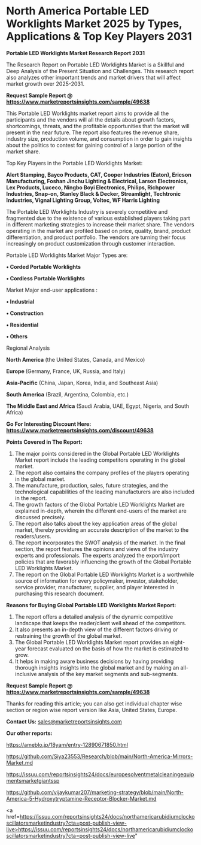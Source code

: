 # North America Portable LED Worklights Market 2025 by Types, Applications & Top Key Players 2031

<strong>Portable LED Worklights Market Research Report 2031</strong>

The Research Report on Portable LED Worklights Market is a Skillful and Deep Analysis of the Present Situation and Challenges. This research report also analyzes other important trends and market drivers that will affect market growth over 2025-2031.

<strong>Request Sample Report @ <a href=https://www.marketreportsinsights.com/sample/49638>https://www.marketreportsinsights.com/sample/49638</a></strong>

This Portable LED Worklights market report aims to provide all the participants and the vendors will all the details about growth factors, shortcomings, threats, and the profitable opportunities that the market will present in the near future. The report also features the revenue share, industry size, production volume, and consumption in order to gain insights about the politics to contest for gaining control of a large portion of the market share.

Top Key Players in the Portable LED Worklights Market:

<strong>Alert Stamping, Bayco Products, CAT, Cooper Industries (Eaton), Ericson Manufacturing, Foshan Jinchu Lighting & Electrical, Larson Electronics, Lex Products, Luceco, Ningbo Boyi Electronics, Philips, Richpower Industries, Snap-on, Stanley Black & Decker, Streamlight, Techtronic Industries, Vignal Lighting Group, Voltec, WF Harris Lighting</strong>

The Portable LED Worklights Industry is severely competitive and fragmented due to the existence of various established players taking part in different marketing strategies to increase their market share. The vendors operating in the market are profiled based on price, quality, brand, product differentiation, and product portfolio. The vendors are turning their focus increasingly on product customization through customer interaction.

Portable LED Worklights Market Major Types are:

<strong>•  Corded Portable Worklights

•  Cordless Portable Worklights</strong>

Market Major end-user applications :

<strong>•  Industrial

•  Construction

•  Residential

•  Others</strong>

Regional Analysis

</u><strong><b>North America</b></strong> (the United States, Canada, and Mexico)

<strong><b>Europe </b></strong>(Germany, France, UK, Russia, and Italy)

<strong><b>Asia-Pacific</b></strong> (China, Japan, Korea, India, and Southeast Asia)

<strong><b>South America</b></strong> (Brazil, Argentina, Colombia, etc.)

<strong><b>The Middle East and Africa</b></strong> (Saudi Arabia, UAE, Egypt, Nigeria, and South Africa)

<strong>Go For Interesting Discount Here: <a href=https://www.marketreportsinsights.com/discount/49638>https://www.marketreportsinsights.com/discount/49638</a></strong>

<strong>Points Covered in The Report:</strong>
<ol>
  <li>The major points considered in the Global Portable LED Worklights Market report include the leading competitors operating in the global market.</li>
  <li>The report also contains the company profiles of the players operating in the global market.</li>
  <li>The manufacture, production, sales, future strategies, and the technological capabilities of the leading manufacturers are also included in the report.</li>
  <li>The growth factors of the Global Portable LED Worklights Market are explained in-depth, wherein the different end-users of the market are discussed precisely.</li>
  <li>The report also talks about the key application areas of the global market, thereby providing an accurate description of the market to the readers/users.</li>
  <li>The report incorporates the SWOT analysis of the market. In the final section, the report features the opinions and views of the industry experts and professionals. The experts analyzed the export/import policies that are favorably influencing the growth of the Global Portable LED Worklights Market.</li>
  <li>The report on the Global Portable LED Worklights Market is a worthwhile source of information for every policymaker, investor, stakeholder, service provider, manufacturer, supplier, and player interested in purchasing this research document.</li>
</ol>
<strong>Reasons for Buying Global Portable LED Worklights Market Report:</strong>

<ol>
  <li>The report offers a detailed analysis of the dynamic competitive landscape that keeps the reader/client well ahead of the competitors.</li>
  <li>It also presents an in-depth view of the different factors driving or restraining the growth of the global market.</li>
  <li>The Global Portable LED Worklights Market report provides an eight-year forecast evaluated on the basis of how the market is estimated to grow.</li>
  <li>It helps in making aware business decisions by having providing thorough insights insights into the global market and by making an all-inclusive analysis of the key market segments and sub-segments.</li>
</ol>
<strong>Request Sample Report @ <a href=https://www.marketreportsinsights.com/sample/49638>https://www.marketreportsinsights.com/sample/49638</a></strong>


Thanks for reading this article; you can also get individual chapter wise section or region wise report version like Asia, United States, Europe.

<strong>Contact Us:</strong>
sales@marketreportsinsights.com

<strong>Our other reports:</strong>

<a href=https://ameblo.jp/18yam/entry-12890671850.html>https://ameblo.jp/18yam/entry-12890671850.html</a>

<a href=https://github.com/Siya23553/Research/blob/main/North-America-Mirrors-Market.md>https://github.com/Siya23553/Research/blob/main/North-America-Mirrors-Market.md</a>

<a href=https://issuu.com/reportsinsights24/docs/europesolventmetalcleaningequipmentsmarketgiantssp>https://issuu.com/reportsinsights24/docs/europesolventmetalcleaningequipmentsmarketgiantssp</a>

<a href=https://github.com/vijaykumar207/marketing-strategy/blob/main/North-America-5-Hydroxytryptamine-Receptor-Blocker-Market.md>https://github.com/vijaykumar207/marketing-strategy/blob/main/North-America-5-Hydroxytryptamine-Receptor-Blocker-Market.md</a>

<a href=https://issuu.com/reportsinsights24/docs/northamericarubidiumclockoscillatorsmarketindustry?cta=post-publish-view-live>https://issuu.com/reportsinsights24/docs/northamericarubidiumclockoscillatorsmarketindustry?cta=post-publish-view-live</a>"
